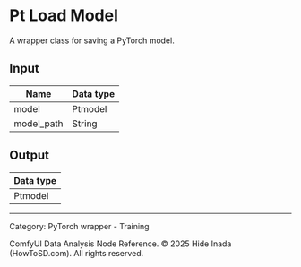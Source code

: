 # Pt Load Model
A wrapper class for saving a PyTorch model.

## Input
| Name | Data type |
|---|---|
| model | Ptmodel |
| model_path | String |

## Output
| Data type |
|---|
| Ptmodel |

<HR>
Category: PyTorch wrapper - Training

ComfyUI Data Analysis Node Reference. © 2025 Hide Inada (HowToSD.com). All rights reserved.
